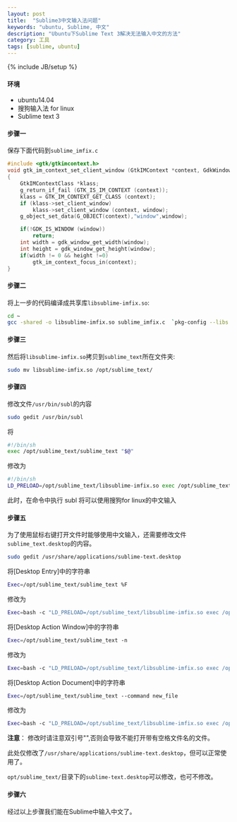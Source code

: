```yaml
---
layout: post
title:  "Sublime3中文输入法问题"
keywords: "ubuntu, Sublime, 中文"
description: "Ubuntu下Sublime Text 3解决无法输入中文的方法"
category: 工具
tags: [sublime, ubuntu]
---
```


{% include JB/setup %}

#### 环境

- ubuntu14.04
- 搜狗输入法 for linux
- Sublime text 3

#### 步骤一

保存下面代码到`sublime_imfix.c`

```c
#include <gtk/gtkimcontext.h>
void gtk_im_context_set_client_window (GtkIMContext *context, GdkWindow *window)
{
	GtkIMContextClass *klass;
	g_return_if_fail (GTK_IS_IM_CONTEXT (context));
	klass = GTK_IM_CONTEXT_GET_CLASS (context);
 	if (klass->set_client_window)
   		klass->set_client_window (context, window);
 	g_object_set_data(G_OBJECT(context),"window",window);

 	if(!GDK_IS_WINDOW (window))
   		return;
 	int width = gdk_window_get_width(window);
 	int height = gdk_window_get_height(window);
 	if(width != 0 && height !=0)
   		gtk_im_context_focus_in(context);
}
```
<!--break-->

#### 步骤二

将上一步的代码编译成共享库`libsublime-imfix.so`:

```bash
cd ~
gcc -shared -o libsublime-imfix.so sublime_imfix.c  `pkg-config --libs --cflags gtk+-2.0` -fPIC

```

#### 步骤三

然后将`libsublime-imfix.so`拷贝到`sublime_text`所在文件夹:

```bash
sudo mv libsublime-imfix.so /opt/sublime_text/
```

#### 步骤四

修改文件`/usr/bin/subl`的内容

```bash
sudo gedit /usr/bin/subl
```
将

```bash
#!/bin/sh
exec /opt/sublime_text/sublime_text "$@"
```
修改为

```bash
#!/bin/sh
LD_PRELOAD=/opt/sublime_text/libsublime-imfix.so exec /opt/sublime_text/sublime_text "$@"
```

此时，在命令中执行 subl 将可以使用搜狗for linux的中文输入

#### 步骤五

为了使用鼠标右键打开文件时能够使用中文输入，还需要修改文件`sublime_text.desktop`的内容。

```bash
sudo gedit /usr/share/applications/sublime-text.desktop
```

将[Desktop Entry]中的字符串

```bash
Exec=/opt/sublime_text/sublime_text %F
```

修改为

```bash
Exec=bash -c "LD_PRELOAD=/opt/sublime_text/libsublime-imfix.so exec /opt/sublime_text/sublime_text %F"
```

将[Desktop Action Window]中的字符串

```bash
Exec=/opt/sublime_text/sublime_text -n
```
修改为

```bash
Exec=bash -c "LD_PRELOAD=/opt/sublime_text/libsublime-imfix.so exec /opt/sublime_text/sublime_text -n"
```

将[Desktop Action Document]中的字符串

```bash
Exec=/opt/sublime_text/sublime_text --command new_file
```
修改为

```bash
Exec=bash -c "LD_PRELOAD=/opt/sublime_text/libsublime-imfix.so exec /opt/sublime_text/sublime_text --command new_file"
```

**注意**：
修改时请注意双引号"",否则会导致不能打开带有空格文件名的文件。

此处仅修改了`/usr/share/applications/sublime-text.desktop`，但可以正常使用了。

`opt/sublime_text/`目录下的`sublime-text.desktop`可以修改，也可不修改。

#### 步骤六

经过以上步骤我们能在Sublime中输入中文了。

